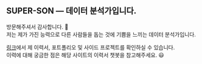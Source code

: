 ## SUPER-SON — 데이터 분석가입니다.

방문해주셔서 감사합니다. 👋  
저는 제가 가진 능력으로 다른 사람들을 돕는 것에 기쁨을 느끼는 데이터 분석가입니다.

[링크](https://super-son.streamlit.app/)에서 제 이력서, 포트폴리오 및 사이드 프로젝트를 확인하실 수 있습니다.  
이력에 대해 궁금한 점은 해당 사이트의 이력서 챗봇을 참고해주세요. 😃
